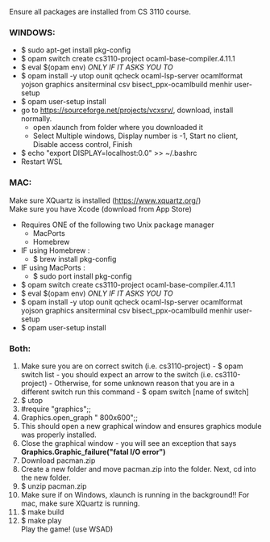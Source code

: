 Ensure all packages are installed from CS 3110 course.

### WINDOWS:
  - $ sudo apt-get install pkg-config
  - $ opam switch create cs3110-project ocaml-base-compiler.4.11.1
  - $ eval $(opam env) *ONLY IF IT ASKS YOU TO*
  - $ opam install -y utop ounit qcheck ocaml-lsp-server ocamlformat yojson graphics ansiterminal csv bisect_ppx-ocamlbuild menhir user-setup
  - $ opam user-setup install
  - go to https://sourceforge.net/projects/vcxsrv/, download, install normally.
    - open xlaunch from folder where you downloaded it
    - Select Multiple windows, Display number is -1, Start no client, Disable access control, Finish
  - $ echo "export DISPLAY=localhost:0.0" >> ~/.bashrc
  - Restart WSL

### MAC:
  Make sure XQuartz is installed (https://www.xquartz.org/)  
  Make sure you have Xcode (download from App Store)
  - Requires ONE of the following two Unix package manager
    - MacPorts
    - Homebrew
  - IF using Homebrew :
	  - $ brew install pkg-config
  - IF using MacPorts :
    - $ sudo port install pkg-config
  - $ opam switch create cs3110-project ocaml-base-compiler.4.11.1
  - $ eval $(opam env) *ONLY IF IT ASKS YOU TO*
  - $ opam install -y utop ounit qcheck ocaml-lsp-server ocamlformat yojson graphics ansiterminal csv bisect_ppx-ocamlbuild menhir user-setup
  - $ opam user-setup install

### Both:
  1. Make sure you are on correct switch (i.e. cs3110-project)
    - $ opam switch list
    - you should expect an arrow to the switch (i.e. cs3110-project)
    - Otherwise, for some unknown reason that you are in a different switch run this command
    - $ opam switch [name of switch]
  2. $ utop
  3. #require "graphics";;
  4. Graphics.open_graph " 800x600";;
  5. This should open a new graphical window and ensures graphics module was properly installed.
  6. Close the graphical window
    - you will see an exception that says **Graphics.Graphic_failure("fatal I/O error")**
  7. Download pacman.zip
  8. Create a new folder and move pacman.zip into the folder. Next, cd into the new folder.
  9. $ unzip pacman.zip 
  10. Make sure if on Windows, xlaunch is running in the background!! For mac, make sure XQuartz is running.
  11. $ make build
  12. $ make play  
  Play the game! (use WSAD)
